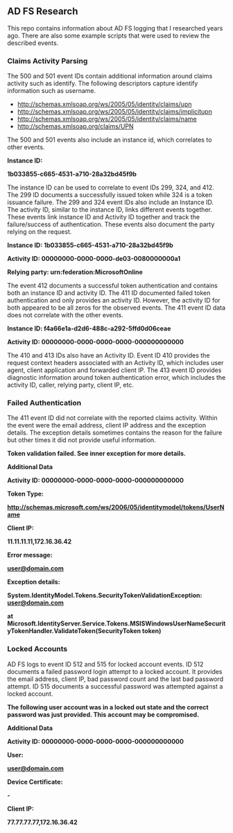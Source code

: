 ## AD FS Research

This repo contains information about AD FS logging that I researched years ago. There are also some example scripts that were used to review the described events.

### Claims Activity Parsing

The 500 and 501 event IDs contain additional information around claims activity such as identify. The following descriptors capture identify information such as username.

- http://schemas.xmlsoap.org/ws/2005/05/identity/claims/upn
- http://schemas.xmlsoap.org/ws/2005/05/identity/claims/implicitupn
- http://schemas.xmlsoap.org/ws/2005/05/identity/claims/name
- http://schemas.xmlsoap.org/claims/UPN

The 500 and 501 events also include an instance id, which correlates to other events.

**Instance ID:**

**1b033855-c665-4531-a710-28a32bd45f9b**

The instance ID can be used to correlate to event IDs 299, 324, and 412. The 299 ID documents a successfully issued token while 324 is a token issuance failure. The 299 and 324 event IDs also include an Instance ID. The activity ID, similar to the instance ID, links different events together. These events link instance ID and Activity ID together and track the failure/success of authentication. These events also document the party relying on the request.

**Instance ID: 1b033855-c665-4531-a710-28a32bd45f9b**

**Activity ID: 00000000-0000-0000-de03-0080000000a1**

**Relying party: urn:federation:MicrosoftOnline**

The event 412 documents a successful token authentication and contains both an instance ID and activity ID. The 411 ID documented failed token authentication and only provides an activity ID. However, the activity ID for both appeared to be all zeros for the observed events. The 411 event ID data does not correlate with the other events.

**Instance ID: f4a66e1a-d2d6-488c-a292-5ffd0d06ceae**

**Activity ID: 00000000-0000-0000-0000-000000000000**

The 410 and 413 IDs also have an Activity ID. Event ID 410 provides the request context headers associated with an Activity ID, which includes user agent, client application and forwarded client IP. The 413 event ID provides diagnostic information around token authentication error, which includes the activity ID, caller, relying party, client IP, etc.

### Failed Authentication

The 411 event ID did not correlate with the reported claims activity. Within the event were the email address, client IP address and the exception details. The exception details sometimes contains the reason for the failure but other times it did not provide useful information.

**Token validation failed. See inner exception for more details.**

**Additional Data**

**Activity ID: 00000000-0000-0000-0000-000000000000**

**Token Type:**

**http://schemas.microsoft.com/ws/2006/05/identitymodel/tokens/UserName**

**Client IP:**

**11.11.11.11,172.16.36.42**

**Error message:**

**user@domain.com**

**Exception details:**

**System.IdentityModel.Tokens.SecurityTokenValidationException: user@domain.com**

**at Microsoft.IdentityServer.Service.Tokens.MSISWindowsUserNameSecurityTokenHandler.ValidateToken(SecurityToken token)**

### Locked Accounts

AD FS logs to event ID 512 and 515 for locked account events. ID 512 documents a failed password login attempt to a locked account. It provides the email address, client IP, bad password count and the last bad password attempt. ID 515 documents a successful password was attempted against a locked account.

**The following user account was in a locked out state and the correct password was just provided. This account may be compromised.**

**Additional Data**

**Activity ID: 00000000-0000-0000-0000-000000000000**

**User:**

**user@domain.com**

**Device Certificate:**

**-**

**Client IP:**

**77.77.77.77,172.16.36.42**